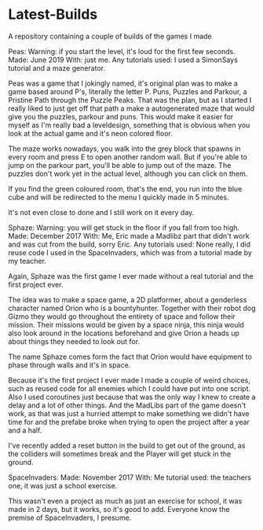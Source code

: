 # Latest-Builds
A repository containing a couple of builds of the games I made

Peas: 
Warning: if you start the level, it's loud for the first few seconds.
Made: June 2019
With: just me.
Any tutorials used: I used a SimonSays tutorial and a maze generator.

Peas was a game that I jokingly named, it's original plan was to make a game based around P's, literally the letter P.
Puns, Puzzles and Parkour, a Pristine Path through the Puzzle Peaks. 
That was the plan, but as I started I really liked to just get off that path a make a autogenerated maze that would give you the puzzles, parkour and puns. 
This would make it easier for myself as I'm really bad a leveldesign, something that is obvious when you look at the actual game and it's neon colored floor.

The maze works nowadays, you walk into the grey block that spawns in every room and press E to open another random wall. But if you're able to jump on the parkour part, you'll be able to jump out of the maze. The puzzles don't work yet in the actual level, although you can click on them.

If you find the green coloured room, that's the end, you run into the blue cube and will be redirected to the menu I quickly made in 5 minutes.

It's not even close to done and I still work on it every day.


Sphaze: 
Warning: you will get stuck in the floor if you fall from too high.
Made: December 2017
With: Me, Eric made a Madlibz part that didn't work and was cut  from the build, sorry Eric.
Any tutorials used: None really, I did reuse code I used in the SpaceInvaders, which was from a tutorial made by my teacher.

Again, Sphaze was the first game I ever made without a real tutorial and the first project ever.

The idea was to make a space game, a 2D platformer, about a genderless character named Orion who is a bountyhunter. Together with their robot dog Gizmo they would go throughout the entirety of space and follow their mission.
Their missions would be given by a space ninja, this ninja would also look around in the locations beforehand and give Orion a heads up about things they needed to look out for.

The name Sphaze comes form the fact that Orion would have equipment to phase through walls and it's in space.

Because it's the first project I ever made I made a couple of weird choices, such as reused code for all enemies which I could have put into one script. Also I used coroutines just because that was the only way I knew to create a delay and a lot of other things.
And the MadLibs part of the game doesn't work, as that was just a hurried attempt to make something we didn't have time for and the prefabe broke when trying to open the project after a year and a half.

I've recently added a reset button in the build to get out of the ground, as the colliders will sometimes break and the Player will get stuck in the ground.


SpaceInvaders:
Made: November 2017
With: Me
tutorial used: the teachers one, it was just a school exercise.

This wasn't even a project as much as just an exercise for school, it was made in 2 days, but it works, so it's good to add.
Everyone know the premise of SpaceInvaders, I presume.
